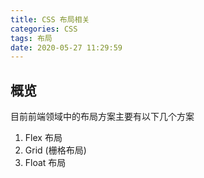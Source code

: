 ```yaml
---
title: CSS 布局相关
categories: CSS
tags: 布局
date: 2020-05-27 11:29:59
---
```


## 概览

目前前端领域中的布局方案主要有以下几个方案

1. Flex 布局
2. Grid (栅格布局)
3. Float 布局
